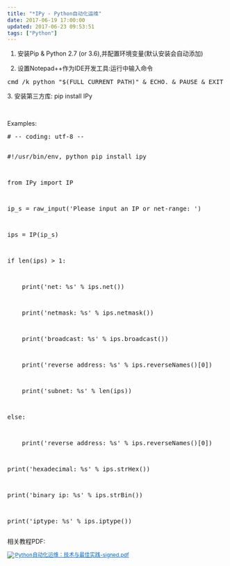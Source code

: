 ```yaml
---
title: "*IPy - Python自动化运维"
date: 2017-06-19 17:00:00
updated: 2017-06-23 09:53:51
tags: ["Python"]
---
```

<ol class=" list-paddingleft-2" style="list-style-type: decimal;"><li><p>安装Pip &amp; Python 2.7 (or 3.6),并配置环境变量(默认安装会自动添加)</p></li><li><p>设置Notepad++作为IDE开发工具:运行中输入命令&nbsp;</p></li></ol><pre class="brush:bash;toolbar:false">cmd&nbsp;/k&nbsp;python&nbsp;&quot;$(FULL_CURRENT_PATH)&quot;&nbsp;&amp;&nbsp;ECHO.&nbsp;&amp;&nbsp;PAUSE&nbsp;&amp;&nbsp;EXIT</pre><p>3. 安装第三方库:&nbsp;pip install IPy</p><p><br/></p><p>Examples:</p><pre class="brush:python;toolbar:false">#&nbsp;--&nbsp;coding:&nbsp;utf-8&nbsp;--
#!/usr/bin/env,&nbsp;python&nbsp;pip&nbsp;install&nbsp;ipy

from&nbsp;IPy&nbsp;import&nbsp;IP

ip_s&nbsp;=&nbsp;raw_input(&#39;Please&nbsp;input&nbsp;an&nbsp;IP&nbsp;or&nbsp;net-range:&nbsp;&#39;)
ips&nbsp;=&nbsp;IP(ip_s)


if&nbsp;len(ips)&nbsp;&gt;&nbsp;1:
&nbsp;&nbsp;&nbsp;&nbsp;print(&#39;net:&nbsp;%s&#39;&nbsp;%&nbsp;ips.net())
&nbsp;&nbsp;&nbsp;&nbsp;print(&#39;netmask:&nbsp;%s&#39;&nbsp;%&nbsp;ips.netmask())
&nbsp;&nbsp;&nbsp;&nbsp;print(&#39;broadcast:&nbsp;%s&#39;&nbsp;%&nbsp;ips.broadcast())
&nbsp;&nbsp;&nbsp;&nbsp;print(&#39;reverse&nbsp;address:&nbsp;%s&#39;&nbsp;%&nbsp;ips.reverseNames()[0])
&nbsp;&nbsp;&nbsp;&nbsp;print(&#39;subnet:&nbsp;%s&#39;&nbsp;%&nbsp;len(ips))
else:
&nbsp;&nbsp;&nbsp;&nbsp;print(&#39;reverse&nbsp;address:&nbsp;%s&#39;&nbsp;%&nbsp;ips.reverseNames()[0])

print(&#39;hexadecimal:&nbsp;%s&#39;&nbsp;%&nbsp;ips.strHex())
print(&#39;binary&nbsp;ip:&nbsp;%s&#39;&nbsp;%&nbsp;ips.strBin())
print(&#39;iptype:&nbsp;%s&#39;&nbsp;%&nbsp;ips.iptype())</pre><p>相关教程PDF:&nbsp;</p><p style="line-height: 16px;"><img style="vertical-align: middle; margin-right: 2px;" src="http://10.1.134.114:55555/laravel-u-editor/dialogs/attachment/fileTypeImages/icon_pdf.gif"/><a style="font-size:12px; color:#0066cc;" href="/uploads/ueditor/php/upload/file/20170623/1498182828.pdf" title="Python自动化运维：技术与最佳实践-signed.pdf">Python自动化运维：技术与最佳实践-signed.pdf</a></p><p><br/></p>
